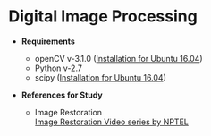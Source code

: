 # Digital Image Processing

* **Requirements**
  * openCV v-3.1.0 ([Installation for Ubuntu 16.04](http://www.pyimagesearch.com/2016/10/24/ubuntu-16-04-how-to-install-opencv/))
  * Python v-2.7
  * scipy ([Installation for Ubuntu 16.04](https://www.scipy.org/install.html#install-systemwide-via-a-linux-package-manager))

* **References for Study**
  * Image Restoration <br/>
  [Image Restoration Video series by NPTEL](https://www.youtube.com/watch?v=5qxrzD6ODHc)
